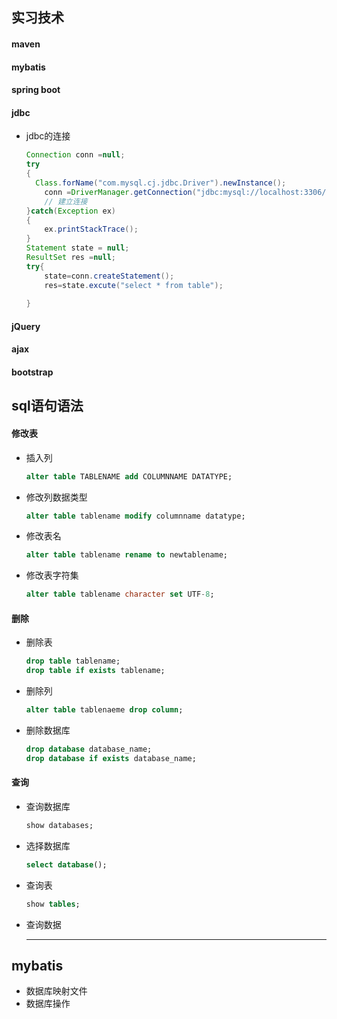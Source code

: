 ## 实习技术

#### maven

#### mybatis

#### spring boot

#### jdbc

- jdbc的连接

  ~~~java
  Connection conn =null;
  try
  {
  	Class.forName("com.mysql.cj.jdbc.Driver").newInstance();
      conn =DriverManager.getConnection("jdbc:mysql://localhost:3306/database","root","root");
      // 建立连接
  }catch(Exception ex)
  {
      ex.printStackTrace();
  }
  Statement state = null;
  ResultSet res =null;
  try{
      state=conn.createStatement();
      res=state.excute("select * from table");
      
  }
  ~~~

  

#### jQuery

#### ajax

#### bootstrap



## sql语句语法

#### 修改表

- 插入列

  ~~~sql
  alter table TABLENAME add COLUMNNAME DATATYPE;
  ~~~

- 修改列数据类型

  ~~~sql
  alter table tablename modify columnname datatype;
  ~~~

- 修改表名

  ~~~sql
  alter table tablename rename to newtablename;
  ~~~

- 修改表字符集

  ~~~sql
  alter table tablename character set UTF-8;
  ~~~

#### 删除

- 删除表

  ~~~sql
  drop table tablename;
  drop table if exists tablename;
  ~~~

- 删除列

  ~~~sql
  alter table tablenaeme drop column;
  ~~~

- 删除数据库

  ~~~sql
  drop database database_name;
  drop database if exists database_name;
  ~~~

#### 查询

- 查询数据库

  ~~~sql
  show databases;
  ~~~

- 选择数据库

  ~~~sql
  select database();
  ~~~

- 查询表

  ~~~sql
  show tables;
  ~~~

- 查询数据

  - ----

  

  

  



## mybatis

- 数据库映射文件
- 数据库操作

